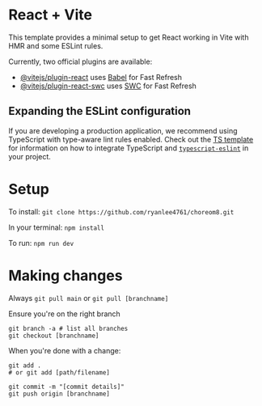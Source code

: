 # React + Vite

This template provides a minimal setup to get React working in Vite with HMR and some ESLint rules.

Currently, two official plugins are available:

- [@vitejs/plugin-react](https://github.com/vitejs/vite-plugin-react/blob/main/packages/plugin-react) uses [Babel](https://babeljs.io/) for Fast Refresh
- [@vitejs/plugin-react-swc](https://github.com/vitejs/vite-plugin-react/blob/main/packages/plugin-react-swc) uses [SWC](https://swc.rs/) for Fast Refresh

## Expanding the ESLint configuration

If you are developing a production application, we recommend using TypeScript with type-aware lint rules enabled. Check out the [TS template](https://github.com/vitejs/vite/tree/main/packages/create-vite/template-react-ts) for information on how to integrate TypeScript and [`typescript-eslint`](https://typescript-eslint.io) in your project.

# Setup

To install:
`git clone https://github.com/ryanlee4761/choreom8.git`

In your terminal:
`npm install`

To run:
`npm run dev`

# Making changes
Always `git pull main` or `git pull [branchname]`

Ensure you're on the right branch
```
git branch -a # list all branches
git checkout [branchname]
```

When you're done with a change:
```
git add .
# or git add [path/filename]

git commit -m "[commit details]"
git push origin [branchname]
```